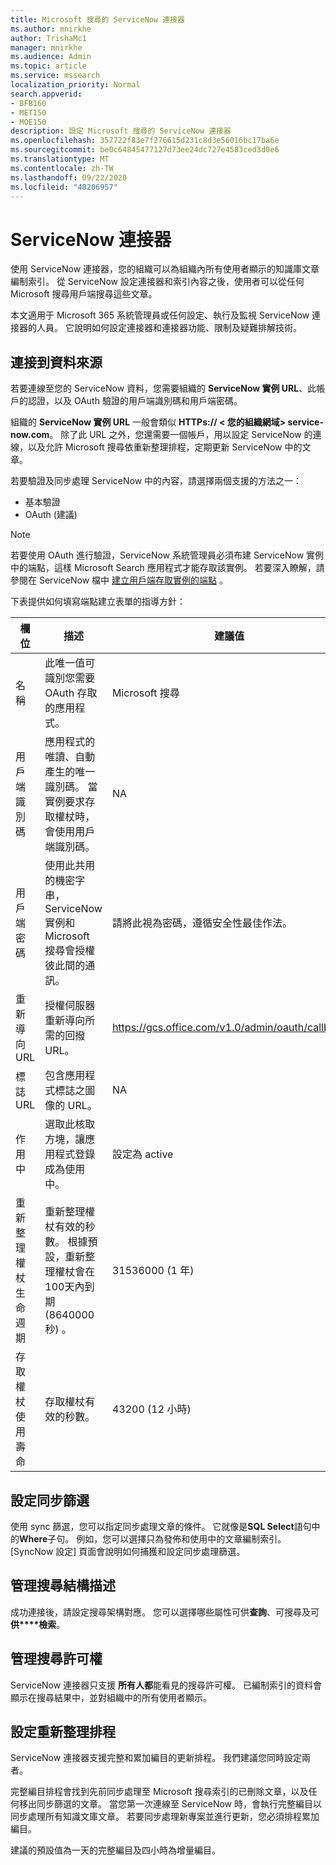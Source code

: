 ```yaml
---
title: Microsoft 搜尋的 ServiceNow 連接器
ms.author: mnirkhe
author: TrishaMc1
manager: mnirkhe
ms.audience: Admin
ms.topic: article
ms.service: mssearch
localization_priority: Normal
search.appverid:
- BFB160
- MET150
- MOE150
description: 設定 Microsoft 搜尋的 ServiceNow 連接器
ms.openlocfilehash: 357722f83e7f276615d231c8d3e56016bc17ba6e
ms.sourcegitcommit: be0c64845477127d73ee24dc727e4583ced3d0e6
ms.translationtype: MT
ms.contentlocale: zh-TW
ms.lasthandoff: 09/22/2020
ms.locfileid: "48206957"
---
```

# <a name="servicenow-connector"></a>ServiceNow 連接器

使用 ServiceNow 連接器，您的組織可以為組織內所有使用者顯示的知識庫文章編制索引。 從 ServiceNow 設定連接器和索引內容之後，使用者可以從任何 Microsoft 搜尋用戶端搜尋這些文章。  

本文適用于 Microsoft 365 系統管理員或任何設定、執行及監視 ServiceNow 連接器的人員。 它說明如何設定連接器和連接器功能、限制及疑難排解技術。

## <a name="connect-to-a-data-source"></a>連接到資料來源

若要連線至您的 ServiceNow 資料，您需要組織的 **ServiceNow 實例 URL**、此帳戶的認證，以及 OAuth 驗證的用戶端識別碼和用戶端密碼。  

組織的 **ServiceNow 實例 URL** 一般會類似 **HTTPs:// &lt; 您的組織網域> service-now.com**。 除了此 URL 之外，您還需要一個帳戶，用以設定 ServiceNow 的連線，以及允許 Microsoft 搜尋依重新整理排程，定期更新 ServiceNow 中的文章。

若要驗證及同步處理 ServiceNow 中的內容，請選擇兩個支援的方法之一：

 - 基本驗證
 - OAuth (建議) 

> [!Note]
> 若要使用 OAuth 進行驗證，ServiceNow 系統管理員必須布建 ServiceNow 實例中的端點，這樣 Microsoft Search 應用程式才能存取該實例。 若要深入瞭解，請參閱在 ServiceNow 檔中 [建立用戶端存取實例的端點](https://docs.servicenow.com/bundle/newyork-platform-administration/page/administer/security/task/t_CreateEndpointforExternalClients.html) 。

下表提供如何填寫端點建立表單的指導方針：

欄位 | 描述 | 建議值
--- | --- | ---
名稱 | 此唯一值可識別您需要 OAuth 存取的應用程式。 | Microsoft 搜尋
用戶端識別碼 | 應用程式的唯讀、自動產生的唯一識別碼。 當實例要求存取權杖時，會使用用戶端識別碼。 | NA
用戶端密碼 | 使用此共用的機密字串，ServiceNow 實例和 Microsoft 搜尋會授權彼此間的通訊。 | 請將此視為密碼，遵循安全性最佳作法。
重新導向 URL | 授權伺服器重新導向所需的回撥 URL。 | https://gcs.office.com/v1.0/admin/oauth/callback
標誌 URL | 包含應用程式標誌之圖像的 URL。 | NA
作用中 | 選取此核取方塊，讓應用程式登錄成為使用中。 | 設定為 active
重新整理權杖生命週期 | 重新整理權杖有效的秒數。 根據預設，重新整理權杖會在100天內到期 (8640000 秒) 。 | 31536000 (1 年) 
存取權杖使用壽命 | 存取權杖有效的秒數。 | 43200 (12 小時) 

## <a name="set-a-sync-filter"></a>設定同步篩選

使用 sync 篩選，您可以指定同步處理文章的條件。 它就像是**SQL Select**語句中的**Where**子句。 例如，您可以選擇只為發佈和使用中的文章編制索引。 [SyncNow 設定] 頁面會說明如何捕獲和設定同步處理篩選。

## <a name="manage-the-search-schema"></a>管理搜尋結構描述

成功連接後，請設定搜尋架構對應。 您可以選擇哪些屬性可供**查詢**、可搜尋及可**供****檢索**。

## <a name="manage-search-permissions"></a>管理搜尋許可權

ServiceNow 連接器只支援 **所有人都**能看見的搜尋許可權。 已編制索引的資料會顯示在搜尋結果中，並對組織中的所有使用者顯示。

## <a name="set-the-refresh-schedule"></a>設定重新整理排程

ServiceNow 連接器支援完整和累加編目的更新排程。 我們建議您同時設定兩者。

完整編目排程會找到先前同步處理至 Microsoft 搜尋索引的已刪除文章，以及任何移出同步篩選的文章。 當您第一次連線至 ServiceNow 時，會執行完整編目以同步處理所有知識文庫文章。 若要同步處理新專案並進行更新，您必須排程累加編目。

建議的預設值為一天的完整編目及四小時為增量編目。
